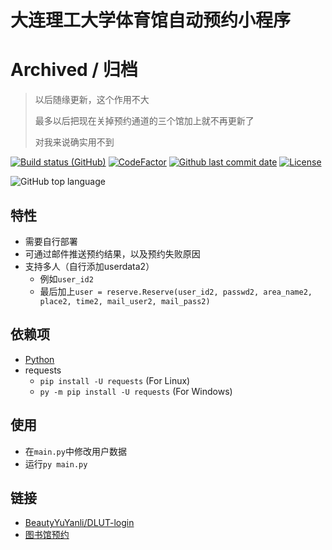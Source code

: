 # 大连理工大学体育馆自动预约小程序

# Archived / 归档
> 以后随缘更新，这个作用不大
>
> 最多以后把现在关掉预约通道的三个馆加上就不再更新了
>
> 对我来说确实用不到

[![Build status (GitHub)](https://img.shields.io/github/workflow/status/qhy040404/DLUT-gym-auto-reservation/Compile-and-Test-CI/master?label=Compile&logo=github&cacheSeconds=600)](https://github.com/qhy040404/DLUT-gym-auto-reservation/actions)
[![CodeFactor](https://www.codefactor.io/repository/github/qhy040404/dlut-gym-auto-reservation/badge)](https://www.codefactor.io/repository/github/qhy040404/dlut-gym-auto-reservation)
[![Github last commit date](https://img.shields.io/github/last-commit/qhy040404/DLUT-gym-auto-reservation.svg?label=Updated&logo=github&cacheSeconds=600)](https://github.com/qhy040404/DLUT-gym-auto-reservation/commits)
[![License](https://img.shields.io/github/license/qhy040404/DLUT-gym-auto-reservation.svg?label=License&logo=github&cacheSeconds=2592000)](https://github.com/qhy040404/DLUT-gym-auto-reservation/blob/master/LICENSE)

![GitHub top language](https://img.shields.io/github/languages/top/qhy040404/DLUT-gym-auto-reservation)

## 特性
- 需要自行部署
- 可通过邮件推送预约结果，以及预约失败原因
- 支持多人（自行添加userdata2）
  - 例如```user_id2```
  - 最后加上```user = reserve.Reserve(user_id2, passwd2, area_name2, place2, time2, mail_user2, mail_pass2)```

## 依赖项
- [Python](https://www.python.org/downloads/) 
- requests
  - ```pip install -U requests``` (For Linux)
  - ```py -m pip install -U requests``` (For Windows)

## 使用
- 在```main.py```中修改用户数据
- 运行```py main.py```

## 链接
- [BeautyYuYanli/DLUT-login](https://github.com/BeautyYuYanli/DLUT-login)
- [图书馆预约](https://github.com/qhy040404/DLUT-library-auto-reservation)
